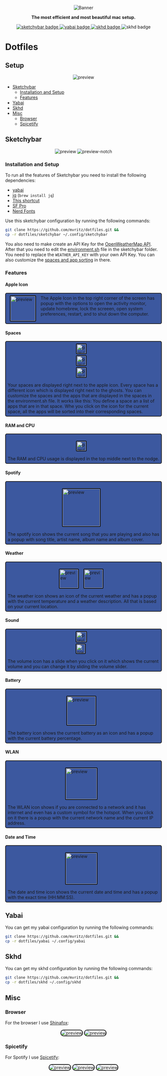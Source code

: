 <p align="center">
  <img src="assets/dotfiles.png" alt="Banner">
</p>
<p align="center">
  <b>The most efficient and most beautiful mac setup.</b>
</p>
<p align="center">
  <a href="https://github.com/FelixKratz/SketchyBar">
    <img src="https://img.shields.io/badge/sketchybar-BB96F8" alt="sketchybar badge">
  </a>
  <a href="/github.com/koekeishiya/yabai">
    <img src="https://img.shields.io/badge/yabai-BB96F8" alt="yabai badge">
  </a>
  <a href="/github.com/koekeishiya/skhd">
    <img src="https://img.shields.io/badge/skhd-BB96F8" alt="skhd badge">
  </a>
  <img src="https://img.shields.io/badge/mac--setup-BB96F8" alt="skhd badge">
</p>

# Dotfiles

## Setup

<p align="center">
  <img src="assets/sketchybar/preview.png" alt="preview" />
</p>

- [Sketchybar](#sketchybar)
    - [Installation and Setup](#installation-and-setup)
    - [Features](#features)
- [Yabai](#yabai)
- [Skhd](#skhd)
- [Misc](#misc)
    - [Browser](#browser)
    - [Spicetify](#spicetify)

## Sketchybar

<p align="center">
  <img src="assets/sketchybar/sketchybar.png" alt="preview" />
  <img src="assets/sketchybar/sketchybar-nodge.png" alt="preview-notch" />
</p>

### Installation and Setup

To run all the features of Sketchybar you need to install the following dependencies:

- [yabai](https://github.com/koekeishiya/yabai)
- [jq](https://jqlang.github.io/jq/) (`brew install jq`)
- [This shortcut](https://www.icloud.com/shortcuts/faa5f880cf19481984e9cef20c225a58)
- [SF Pro](https://developer.apple.com/fonts/)
- [Nerd Fonts](https://www.nerdfonts.com/font-downloads)

Use this sketchybar configuration by running the following commands:

```bash
git clone https://github.com/mvritz/dotfiles.git &&
cp -r dotfiles/sketchybar ~/.config/sketchybar
```

You also need to make create an API Key for the [OpenWeatherMap API](https://openweathermap.org/api). After that you
need to edit the [environment.sh](sketchybar/environment.sh) file in the sketchybar folder. You need to replace
the `WEATHER_API_KEY` with your own API Key. You can also customize the [spaces and app sorting](#spaces) in
there.

### Features

#### Apple Icon

<p style="display: flex; align-items: start; border: 2px solid; border-radius: 5px; padding: 6px; background-color: #3C589F">
  <img width="80" src="assets/sketchybar/apple.png" alt="preview" style="border: 2px solid black; border-radius: 3px; margin-right: 15px; margin-left: 7px" />
  The Apple Icon in the top right corner of the screen has popup with the options to open the activity monitor, update homebrew, 
  lock the screeen, open system preferences, restart, and to shut down the computer.
</p>

#### Spaces

<div style="display: flex; flex-direction: column; align-items: center; border: 2px solid; border-radius: 5px; padding: 6px; background-color: #3C589F">
  <div style="display: flex; flex-direction: column; gap: 4px; margin-bottom: 15px">
    <img height="30" src="assets/sketchybar/space-0.png" alt="preview" style="border: 2px solid black; border-radius: 3px; margin-right: 15px" />
    <img height="30" src="assets/sketchybar/space-1.png" alt="preview" style="border: 2px solid black; border-radius: 3px; margin-right: 15px" />
    <img height="30" src="assets/sketchybar/space-2.png" alt="preview" style="border: 2px solid black; border-radius: 3px; margin-right: 15px" />
  </div>
  <div style="display: flex; flex-direction: row; width: 100%; align-items: start">
    Your spaces are displayed right next to the apple icon. Every space has a different icon which is displayed right next to the ghosts. You can customize the 
    spaces and the apps that are displayed in the spaces in the environment.sh file. It works like this: You define a space an a list of apps
    that are in that space. Whe you click on the icon for the current space, all the apps will be sorted into their corresponding spaces.
  </div>
</div>

#### RAM and CPU

<div style="display: flex; flex-direction: column; align-items: center; border: 2px solid; border-radius: 5px; padding: 6px; background-color: #3C589F">
  <div style="display: flex; flex-direction: column; margin-bottom: 15px; margin-top: 15px">
    <img height="30" src="assets/sketchybar/cpu-ram.png" alt="preview" style="border: 2px solid black; border-radius: 3px; margin-right: 15px" />
  </div>
  <div style="display: flex; flex-direction: row; width: 100%; align-items: start">
    The RAM and CPU usage is displayed in the top middle next to the nodge.
  </div>
</div>

#### Spotify

<div style="display: flex; flex-direction: column; align-items: center; border: 2px solid; border-radius: 5px; padding: 6px; background-color: #3C589F">
  <div style="display: flex; flex-direction: column; margin-bottom: 15px; margin-top: 15px">
    <img height="120" src="assets/sketchybar/spotify.png" alt="preview" style="border: 2px solid black; border-radius: 3px; margin-right: 15px" />
  </div>
  <div style="display: flex; flex-direction: row; width: 100%; align-items: start">
    The spotify icon shows the current song that you are playing and also has a popup with song title, artist name, album name and album cover.
  </div>
</div>

#### Weather

<div style="display: flex; flex-direction: column; align-items: center; border: 2px solid; border-radius: 5px; padding: 6px; background-color: #3C589F">
  <div style="display: flex; flex-direction: row; margin-bottom: 15px; margin-top: 15px">
    <img height="60" src="assets/sketchybar/weather-0.png" alt="preview" style="border: 2px solid black; border-radius: 3px; margin-right: 15px" />
    <img height="60" src="assets/sketchybar/weather-1.png" alt="preview" style="border: 2px solid black; border-radius: 3px; margin-right: 15px" />
  </div>
  <div style="display: flex; flex-direction: row; width: 100%; align-items: start">
    The weather icon shows an icon of the current weather and has a popup with the current temperature and a weather description. All that is based on your current location.
  </div>
</div>

#### Sound

<div style="display: flex; flex-direction: column; align-items: center; border: 2px solid; border-radius: 5px; padding: 6px; background-color: #3C589F">
  <div style="display: flex; flex-direction: column; gap: 4px; margin-bottom: 15px">
    <img height="32" src="assets/sketchybar/vol-0.png" alt="preview" style="border: 2px solid black; border-radius: 3px; margin-right: 15px" />
    <img height="28.5" src="assets/sketchybar/vol-1.png" alt="preview" style="border: 2px solid black; border-radius: 3px; margin-right: 15px" />
  </div>
  <div style="display: flex; flex-direction: row; width: 100%; align-items: start">
    The volume icon has a slide when you click on it which shows the current volume and you can change it by sliding the volume slider.
  </div>
</div>

#### Battery

<div style="display: flex; flex-direction: column; align-items: center; border: 2px solid; border-radius: 5px; padding: 6px; background-color: #3C589F">
  <div style="display: flex; flex-direction: column; margin-bottom: 15px; margin-top: 15px">
    <img height="92" src="assets/sketchybar/battery.png" alt="preview" style="border: 2px solid black; border-radius: 3px; margin-right: 15px" />
  </div>
  <div style="display: flex; flex-direction: row; width: 100%; align-items: start">
    The battery icon shows the current battery as an icon and has a popup with the current battery percentage.
  </div>
</div>

#### WLAN

<div style="display: flex; flex-direction: column; align-items: center; border: 2px solid; border-radius: 5px; padding: 6px; background-color: #3C589F">
  <div style="display: flex; flex-direction: column; margin-bottom: 15px; margin-top: 15px">
    <img height="100" src="assets/sketchybar/wlan.png" alt="preview" style="border: 2px solid black; border-radius: 3px; margin-right: 15px" />
  </div>
  <div style="display: flex; flex-direction: row; width: 100%; align-items: start">
    The WLAN icon shows if you are connected to a network and it has internet and even has a custom symbol for the hotspot. When you click on it there is
    a popup with the current network name and the current IP address.
  </div>
</div>

#### Date and Time

<div style="display: flex; flex-direction: column; align-items: center; border: 2px solid; border-radius: 5px; padding: 6px; background-color: #3C589F">
  <div style="display: flex; flex-direction: column; margin-bottom: 15px; margin-top: 15px">
    <img height="100" src="assets/sketchybar/datetime.png" alt="preview" style="border: 2px solid black; border-radius: 3px; margin-right: 15px" />
  </div>
  <div style="display: flex; flex-direction: row; width: 100%; align-items: start">
    The date and time icon shows the current date and time and has a popup with the exact time (HH:MM:SS).
  </div>
</div>

## Yabai

You can get my yabai configuration by running the following commands:

```bash
git clone https://github.com/mvritz/dotfiles.git &&
cp -r dotfiles/yabai ~/.config/yabai
```

## Skhd

You can get my skhd configuration by running the following commands:

```bash
git clone https://github.com/mvritz/dotfiles.git &&
cp -r dotfiles/skhd ~/.config/skhd
```

## Misc

### Browser

For the browser I use [Shinafox](https://github.com/Shina-SG/Shina-Fox):

<p align="center">
  <img src="assets/browser/shinafox-1.png" alt="preview" style="border: 2px solid #000; border-radius: 10px;" />
  <img src="assets/browser/shinafox-0.png" alt="preview" style="border: 2px solid #000; border-radius: 10px;" />
</p>

### Spicetify

For Spotify I use [Spicetify](https://spicetify.app/):

<p align="center">
  <img src="assets/music/spicetify-0.png" alt="preview" style="border: 2px solid #000; border-radius: 10px;" />
  <img src="assets/music/spicetify-1.png" alt="preview" style="border: 2px solid #000; border-radius: 10px;" />
  <img src="assets/music/spicetify-2.png" alt="preview" style="border: 2px solid #000; border-radius: 10px;" />
</p>